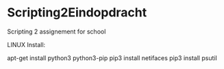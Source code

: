 # Scripting2Eindopdracht
Scripting 2 assignement for school

LINUX
Install:

apt-get install python3 python3-pip
pip3 install netifaces
pip3 install psutil
